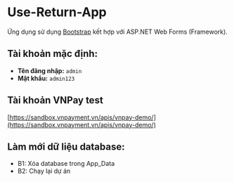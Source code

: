 # Use-Return-App
Ứng dụng sử dụng [Bootstrap](https://getbootstrap.com/docs/5.3/getting-started/introduction/) kết hợp với ASP.NET Web Forms (Framework).

## Tài khoản mặc định:
- **Tên đăng nhập:** `admin`  
- **Mật khẩu:** `admin123`

##  Tài khoản VNPay test
[https://sandbox.vnpayment.vn/apis/vnpay-demo/](https://sandbox.vnpayment.vn/apis/vnpay-demo/)

## Làm mới dữ liệu database:
* B1: Xóa database trong App_Data
* B2: Chạy lại dự án